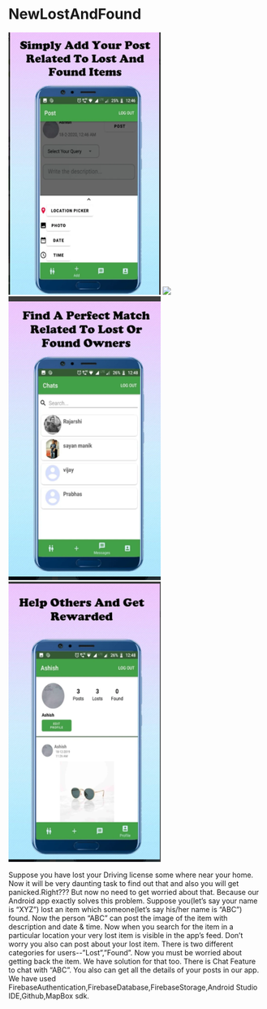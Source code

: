 # NewLostAndFound

<img src="images/firstImage.png" width="300">
<img src="images/secondImage.jpg" width="300">
<img src="images/thirdImage.png" width="300">
<img src="images/fourthImage.png" width="300">
  
  
  
  
  Suppose you have lost your Driving license some where near your home. Now it will be very daunting task to find out that and also you will get panicked.Right???
But now no need to get worried about that. Because our Android app exactly solves this problem. 
Suppose you(let’s say your name is “XYZ”) lost an item which someone(let’s say his/her name is “ABC”) found. Now the person “ABC” can post the image of the item with description and date & time. Now when you search for the item in a particular location your very lost item is visible in the app’s feed. Don’t worry you also can post about your lost item. There is two different categories for users--”Lost”,”Found”.
Now you must be worried about getting back the item. We have solution for that too. There is Chat Feature to chat with “ABC”. 
You also can get all the details of your posts in our app.
We have used FirebaseAuthentication,FirebaseDatabase,FirebaseStorage,Android Studio IDE,Github,MapBox sdk.
